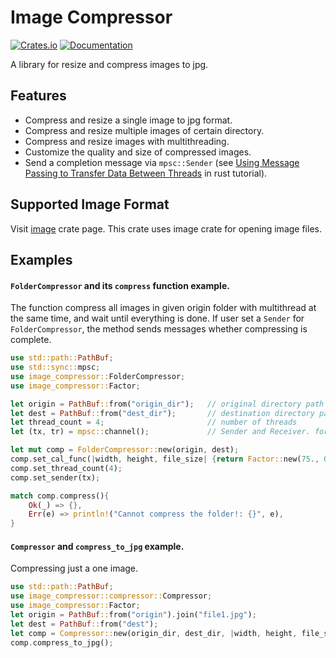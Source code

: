 # Image Compressor

[![Crates.io](https://img.shields.io/crates/v/image_compressor.svg)](https://crates.io/crates/image_compressor)  [![Documentation](https://docs.rs/image/badge.svg)](https://docs.rs/image_compressor/)

A library for resize and compress images to jpg.

## Features

- Compress and resize a single image to jpg format. 
- Compress and resize multiple images of certain directory. 
- Compress and resize images with multithreading. 
- Customize the quality and size of compressed images. 
- Send a completion message via `mpsc::Sender` (see [Using Message Passing to Transfer Data Between Threads](https://doc.rust-lang.org/book/ch16-02-message-passing.html) in rust tutorial).

## Supported Image Format

Visit [image](https://crates.io/crates/image) crate page. 
This crate uses image crate for opening image files. 

## Examples

#### `FolderCompressor` and its `compress` function example.

The function compress all images in given origin folder with multithread at the same time,
and wait until everything is done. 
If user set a `Sender` for `FolderCompressor`, the method sends messages whether compressing is complete. 

```rust
use std::path::PathBuf;
use std::sync::mpsc;
use image_compressor::FolderCompressor;
use image_compressor::Factor;

let origin = PathBuf::from("origin_dir");   // original directory path
let dest = PathBuf::from("dest_dir");       // destination directory path
let thread_count = 4;                       // number of threads
let (tx, tr) = mpsc::channel();             // Sender and Receiver. for more info, check mpsc and message passing. 

let mut comp = FolderCompressor::new(origin, dest);
comp.set_cal_func(|width, height, file_size| {return Factor::new(75., 0.7)});
comp.set_thread_count(4);
comp.set_sender(tx);

match comp.compress(){
    Ok(_) => {},
    Err(e) => println!("Cannot compress the folder!: {}", e),
}
```

#### `Compressor` and `compress_to_jpg` example.

Compressing just a one image. 
```rust
use std::path::PathBuf;
use image_compressor::compressor::Compressor;
use image_compressor::Factor;
let origin = PathBuf::from("origin").join("file1.jpg");
let dest = PathBuf::from("dest");
let comp = Compressor::new(origin_dir, dest_dir, |width, height, file_size| {return Factor::new(75., 0.7)});
comp.compress_to_jpg();
```